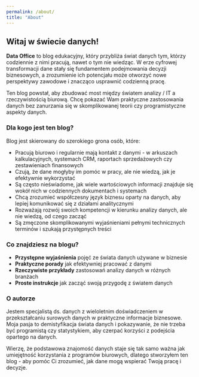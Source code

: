 ```yaml
---
permalink: /about/
title: "About"
---
```


## Witaj w świecie danych!

**Data Office** to blog edukacyjny, który przybliża świat danych tym, którzy codziennie z nimi pracują, nawet o tym nie wiedząc. W erze cyfrowej transformacji dane stały się fundamentem podejmowania decyzji biznesowych, a zrozumienie ich potencjału może otworzyć nowe perspektywy zawodowe i znacząco usprawnić codzienną pracę. 

Ten blog powstał, aby zbudować most między światem analizy / IT a rzeczywistością biurową. Chcę pokazać Wam praktyczne zastosowania danych bez zanurzania się w skomplikowanej teorii czy programistyczne aspekty danych.


### Dla kogo jest ten blog?

Blog jest skierowany do szerokiego grona osób, które:

- Pracują biurowo i regularnie mają kontakt z danymi - w arkuszach kalkulacyjnych, systemach CRM, raportach sprzedażowych czy zestawieniach finansowych
- Czują, że dane mogłyby im pomóc w pracy, ale nie wiedzą, jak je efektywnie wykorzystać
- Są często nieświadome, jak wiele wartościowych informacji znajduje się wokół nich w codziennych dokumentach i systemach
- Chcą zrozumieć współczesny język biznesu oparty na danych, aby lepiej komunikować się z działami analitycznymi
- Rozważają rozwój swoich kompetencji w kierunku analizy danych, ale nie wiedzą, od czego zacząć
- Są zmęczone skomplikowanymi wyjaśnieniami pełnymi technicznych terminów i szukają przystępnych treści


### Co znajdziesz na blogu?

- **Przystępne wyjaśnienia** pojęć ze świata danych używane w biznesie
- **Praktyczne porady** jak efektywniej pracować z danymi
- **Rzeczywiste przykłady** zastosowań analizy danych w różnych branżach
- **Proste instrukcje** jak zacząć swoją przygodę z światem danych

### O autorze

Jestem specjalistą ds. danych z wieloletnim doświadczeniem w przekształcaniu surowych danych w praktyczne informacje biznesowe. Moja pasja to demistyfikacja świata danych i pokazywanie, że nie trzeba być programistą czy statystykiem, aby czerpać korzyści z podejścia opartego na danych.

Wierzę, że podstawowa znajomość danych staje się tak samo ważna jak umiejętność korzystania z programów biurowych, dlatego stworzyłem ten blog - aby pomóc Ci zrozumieć, jak dane mogą wspierać Twoją pracę i decyzje.